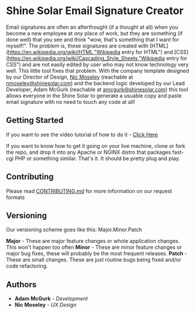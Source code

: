 # Shine Solar Email Signature Creator
Email signatures are often an afterthought (if a thought at all) when you become a new employee at *any* place of work, but they are something (if done well) that you see and think "wow, that's something that I want for myself!". The problem is, these signatures are created with [HTML](https://en.wikipedia.org/wiki/HTML,"Wikipedia entry for HTML") and [CSS](https://en.wikipedia.org/wiki/Cascading_Style_Sheets,"Wikipedia entry for CSS") and are not easily edited by user who may not know technology very well. This little tool fixes that problem. With the company template designed by our Director of Design, [Nic Moseley](https://nicmoseley.com/) (reachable at nmoseley@shinesolar.com) and the backend logic developed by our Lead Developer, Adam McGurk (reachable at amcgurk@shinesolar.com) this tool allows everyone in the Shine Solar to generate a usuable copy and paste email signature with no need to touch any code at all!

## Getting Started
If you want to see the video tutorial of how to do it - [Click Here](https://www.youtube.com/watch?v=2wJQydApwHE) 

If you want to know how to get it going on your live machine, clone or fork the repo, and drop it into any Apache or NGINX distro that packages fast-cgi PHP or something similar. That's it. It should be pretty plug and play.

## Contributing
Please read [CONTRIBUTING.md](CONTRIBUTING.md) for more information on our request formats

## Versioning
Our versioning scheme goes like this: Major.Minor.Patch

**Major** - These are major feature changes or whole application changes. This won't happen too often
**Minor** - These are minor feature changes or major bug fixes, these will probably be the most frequent releases.
**Patch** - These are small changes. These are just routine bugs being fixed and/or code refactoring.

## Authors
* **Adam McGurk** - *Development* 
* **Nic Moseley** - *UX Design*

